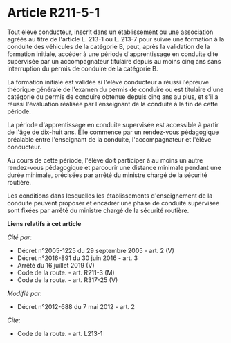 # Article R211-5-1

Tout élève conducteur, inscrit dans un établissement ou une association agréés au titre de l'article L. 213-1 ou L. 213-7
pour suivre une formation à la conduite des véhicules de la catégorie B, peut, après la validation de la formation initiale,
accéder à une période d'apprentissage en conduite dite supervisée par un accompagnateur titulaire depuis au moins cinq ans
sans interruption du permis de conduire de la catégorie B. 

La formation initiale est validée si l'élève conducteur a réussi l'épreuve théorique générale de l'examen du permis de
conduire ou est titulaire d'une catégorie du permis de conduire obtenue depuis cinq ans au plus, et s'il a réussi
l'évaluation réalisée par l'enseignant de la conduite à la fin de cette période. 

La période d'apprentissage en conduite supervisée est accessible à partir de l'âge de dix-huit ans. Elle commence par un
rendez-vous pédagogique préalable entre l'enseignant de la conduite, l'accompagnateur et l'élève conducteur. 

Au cours de cette période, l'élève doit participer à au moins un autre rendez-vous pédagogique et parcourir une distance
minimale pendant une durée minimale, précisées par arrêté du   ministre chargé de la sécurité routière. 

Les conditions dans lesquelles les établissements d'enseignement de la conduite peuvent proposer et encadrer une phase de
conduite supervisée sont fixées par arrêté du   ministre chargé de la sécurité routière.

**Liens relatifs à cet article**

_Cité par_:

  - Décret n°2005-1225 du 29 septembre 2005 - art. 2 (V)
  - Décret n°2016-891 du 30 juin 2016 - art. 3
  - Arrêté du 16 juillet 2019 (V)
  - Code de la route. - art. R211-3 (M)
  - Code de la route. - art. R317-25 (V)

_Modifié par_:

  - Décret n°2012-688 du 7 mai 2012 - art. 2

_Cite_:

  - Code de la route. - art. L213-1
